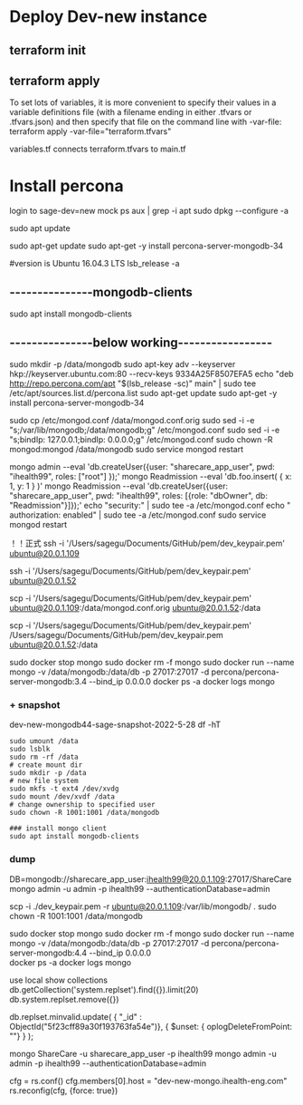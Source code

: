 
# Deploy Dev-new instance 

## terraform init

## terraform apply
To set lots of variables, it is more convenient to specify their values in a variable definitions file (with a filename ending in either .tfvars or .tfvars.json) and then specify that file on the command line with -var-file:
terraform apply -var-file="terraform.tfvars"

variables.tf connects terraform.tfvars to main.tf

 
# Install percona 
login to sage-dev=new mock
ps aux | grep -i apt
sudo dpkg --configure -a


sudo apt update

sudo apt-get update
sudo apt-get -y install percona-server-mongodb-34

#version is  Ubuntu 16.04.3 LTS
lsb_release -a

## ---------------mongodb-clients
sudo apt install mongodb-clients

## ---------------below working-----------------
sudo mkdir -p /data/mongodb
sudo apt-key adv --keyserver hkp://keyserver.ubuntu.com:80 --recv-keys 9334A25F8507EFA5
echo "deb http://repo.percona.com/apt "$(lsb_release -sc)" main" | sudo tee /etc/apt/sources.list.d/percona.list
sudo apt-get update
sudo apt-get -y install percona-server-mongodb-34


sudo cp /etc/mongod.conf /data/mongod.conf.orig
sudo sed -i -e "s;/var/lib/mongodb;/data/mongodb;g" /etc/mongod.conf
sudo sed -i -e "s;bindIp: 127.0.0.1;bindIp: 0.0.0.0;g" /etc/mongod.conf
sudo chown -R mongod:mongod /data/mongodb
sudo service mongod restart

mongo admin --eval 'db.createUser({user: "sharecare_app_user", pwd: "ihealth99", roles: ["root"] });'
mongo Readmission --eval 'db.foo.insert( { x: 1, y: 1 } )'
mongo Readmission --eval 'db.createUser({user: "sharecare_app_user", pwd: "ihealth99", roles: [{role: "dbOwner", db: "Readmission"}]});'
echo "security:" | sudo tee -a /etc/mongod.conf
echo "  authorization: enabled" | sudo tee -a /etc/mongod.conf
sudo service mongod restart

！！正式
ssh -i '/Users/sagegu/Documents/GitHub/pem/dev_keypair.pem' ubuntu@20.0.1.109

ssh -i '/Users/sagegu/Documents/GitHub/pem/dev_keypair.pem' ubuntu@20.0.1.52

scp -i '/Users/sagegu/Documents/GitHub/pem/dev_keypair.pem' ubuntu@20.0.1.109:/data/mongod.conf.orig ubuntu@20.0.1.52:/data

scp -i '/Users/sagegu/Documents/GitHub/pem/dev_keypair.pem'  /Users/sagegu/Documents/GitHub/pem/dev_keypair.pem ubuntu@20.0.1.52:/data

sudo docker stop mongo
sudo docker rm -f mongo 
sudo docker run --name mongo  -v /data/mongodb:/data/db -p 27017:27017 -d percona/percona-server-mongodb:3.4 --bind_ip 0.0.0.0 
docker ps -a
docker logs mongo 

### + snapshot
dev-new-mongodb44-sage-snapshot-2022-5-28
df -hT
```
sudo umount /data
sudo lsblk
sudo rm -rf /data
# create mount dir
sudo mkdir -p /data
# new file system
sudo mkfs -t ext4 /dev/xvdg
sudo mount /dev/xvdf /data
# change ownership to specified user
sudo chown -R 1001:1001 /data/mongodb

### install mongo client
sudo apt install mongodb-clients
```

### dump
DB=mongodb://sharecare_app_user:ihealth99@20.0.1.109:27017/ShareCare
mongo admin  -u admin -p ihealth99 --authenticationDatabase=admin
 
scp -i ./dev_keypair.pem -r ubuntu@20.0.1.109:/var/lib/mongodb/ .
sudo chown -R 1001:1001 /data/mongodb

 sudo docker stop mongo
sudo docker rm -f mongo 
sudo docker run --name mongo  -v /data/mongodb:/data/db -p 27017:27017 -d percona/percona-server-mongodb:4.4 --bind_ip 0.0.0.0  
docker ps -a
docker logs mongo 

use local
show collections
db.getCollection('system.replset').find({}).limit(20)
db.system.replset.remove({})

 db.replset.minvalid.update(
 { "_id" : ObjectId("5f23cff89a30f193763fa54e")},
   { $unset: { oplogDeleteFromPoint: ""} }
);

mongo ShareCare -u sharecare_app_user -p ihealth99
mongo admin  -u admin -p ihealth99 --authenticationDatabase=admin

cfg = rs.conf()
cfg.members[0].host = "dev-new-mongo.ihealth-eng.com"
rs.reconfig(cfg,  {force: true})
